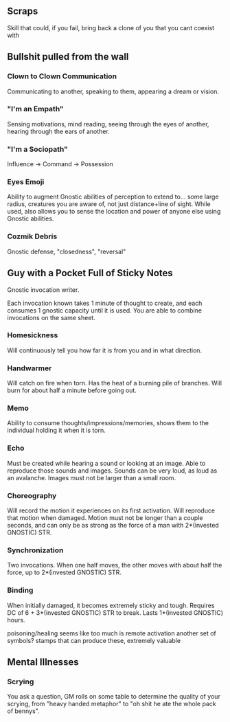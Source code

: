 
## Scraps

Skill that could, if you fail, bring back a clone of you that you cant coexist with

## Bullshit pulled from the wall

### Clown to Clown Communication
Communicating to another, speaking to them, appearing a dream or vision.

### "I'm an Empath"
Sensing motivations, mind reading, seeing through the eyes of another, hearing through the ears of another.

### "I'm a Sociopath"
Influence -> Command -> Possession

### Eyes Emoji
Ability to augment Gnostic abilities of perception to extend to... some large radius, creatures you are aware of, not just distance+line of sight. While used, also allows you to sense the location and power of anyone else using Gnostic abilities.

### Cozmik Debris
Gnostic defense, "closedness", "reversal"

## Guy with a Pocket Full of Sticky Notes

Gnostic invocation writer.

Each invocation known takes 1 minute of thought to create, and each consumes 1 gnostic capacity until it is used. You are able to combine invocations on the same sheet.

### Homesickness 
Will continuously tell you how far it is from you and in what direction.

### Handwarmer
Will catch on fire when torn. Has the heat of a burning pile of branches. Will burn for about half a minute before going out.

### Memo
Ability to consume thoughts/impressions/memories, shows them to the individual holding it when it is torn.

### Echo
Must be created while hearing a sound or looking at an image. Able to reproduce those sounds and images. Sounds can be very loud, as loud as an avalanche. Images must not be larger than a small room.

### Choreography
Will record the motion it experiences on its first activation. Will reproduce that motion when damaged. Motion must not be longer than a couple seconds, and can only be as strong as the force of a man with 2*(invested GNOSTIC) STR.

### Synchronization
Two invocations. When one half moves, the other moves with about half the force, up to 2*(invested GNOSTIC) STR.

### Binding
When initially damaged, it becomes extremely sticky and tough. Requires DC of 6 + 3*(invested GNOSTIC) STR to break. Lasts 1*(invested GNOSTIC) hours.

poisoning/healing seems like too much
is remote activation another set of symbols?
stamps that can produce these, extremely valuable

## Mental Illnesses

### Scrying
You ask a question, GM rolls on some table to determine the quality of your scrying, from "heavy handed metaphor" to "oh shit he ate the whole pack of bennys".
